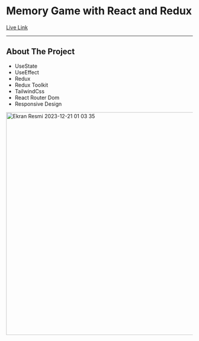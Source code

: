 <h1> Memory Game with React and Redux</h1>

<a href="https://memorygame-tg.netlify.app/" target="_blank" >Live Link</a>


<hr/>

<h2>About The Project</h2>

<ul>
  <li>UseState</li>
  <li>UseEffect</li>
  <li>Redux</li>
  <li>Redux Toolkit</li>
  <li>TailwindCss</li>
  <li>React Router Dom</li>
  <li>Responsive Design</li>
</ul>
<img width="600" alt="Ekran Resmi 2023-12-21 01 03 35" src="https://github.com/tugbagulertg/MemoryGame/assets/102370994/0bbcf98b-63a8-471c-89b5-f6e5b7ab35d0">

